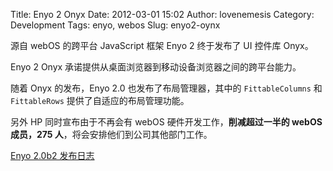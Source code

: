 Title: Enyo 2 Onyx
Date: 2012-03-01 15:02
Author: lovenemesis
Category: Development
Tags: enyo, webos
Slug: enyo2-oynx

源自 webOS 的跨平台 JavaScript 框架 Enyo 2 终于发布了 UI 控件库 Onyx。

Enyo 2 Onyx 承诺提供从桌面浏览器到移动设备浏览器之间的跨平台能力。

随着 Onyx 的发布，Enyo 2.0 也发布了布局管理器，其中的 `FittableColumns`
和 `FittableRows` 提供了自适应的布局管理功能。

另外 HP 同时宣布由于不再会有 webOS 硬件开发工作，**削减超过一半的 webOS
成员，275 人**，将会安排他们到公司其他部门工作。

[Enyo 2.0b2
发布日志](https://github.com/enyojs/enyo/wiki/Enyo-2.0b2-Release-Notes)
